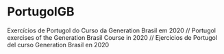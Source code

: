 # PortugolGB
Exercícios de Portugol do Curso da Generation Brasil em 2020 // Portugol exercises of the Generation Brasil Course in 2020 // Ejercicios de Portugol del curso Generation Brasil en 2020
